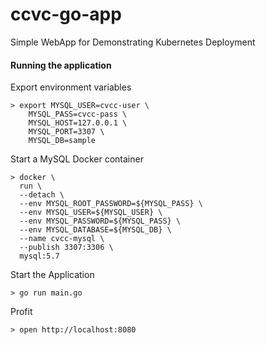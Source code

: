 # ccvc-go-app
Simple WebApp for Demonstrating Kubernetes Deployment

#### Running the application

Export environment variables

```
> export MYSQL_USER=cvcc-user \
    MYSQL_PASS=cvcc-pass \
    MYSQL_HOST=127.0.0.1 \
    MYSQL_PORT=3307 \
    MYSQL_DB=sample
```

Start a MySQL Docker container

```
> docker \
  run \
  --detach \
  --env MYSQL_ROOT_PASSWORD=${MYSQL_PASS} \
  --env MYSQL_USER=${MYSQL_USER} \
  --env MYSQL_PASSWORD=${MYSQL_PASS} \
  --env MYSQL_DATABASE=${MYSQL_DB} \
  --name cvcc-mysql \
  --publish 3307:3306 \
  mysql:5.7
```

Start the Application

```
> go run main.go
```

Profit

```
> open http://localhost:8080
```